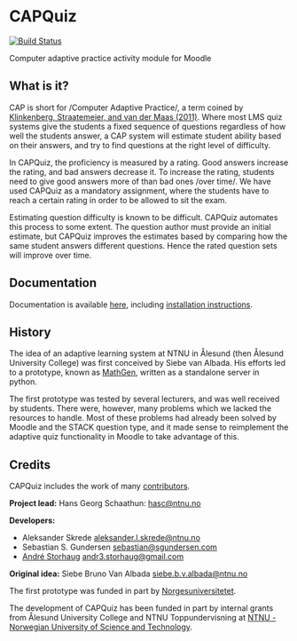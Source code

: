 # CAPQuiz
[![Build Status](https://travis-ci.org/KQMATH/moodle-mod_capquiz.svg?branch=master)](https://travis-ci.org/KQMATH/moodle-mod_capquiz)

Computer adaptive practice activity module for Moodle

## What is it?

CAP is short for /Computer Adaptive Practice/, a term coined by [Klinkenberg, Straatemeier, and van der Maas (2011)](https://www.sciencedirect.com/science/article/pii/S0360131511000418). Where most LMS quiz systems give the students a fixed sequence of questions regardless of how well the students answer, a CAP system will estimate student ability based on their answers, and try to find questions at the right level of difficulty.

In CAPQuiz, the proficiency is measured by a rating.  Good answers increase the rating, and bad answers decrease it.  To increase the rating, students need to give good answers more of than bad ones /over time/.  We have used CAPQuiz as a mandatory assignment, where the students have to reach a certain rating in order to be allowed to sit the exam.

Estimating question difficulty is known to be difficult. CAPQuiz automates this process to some extent. The question author must provide an initial estimate, but CAPQuiz improves the estimates based by comparing how the same student answers different questions. Hence the rated question sets will improve over time.

## Documentation
Documentation is available [here](https://github.com/KQMATH/moodle-mod_capquiz/wiki), including [installation instructions](https://github.com/KQMATH/moodle-mod_capquiz/wiki/Installation-instructions).

## History
The idea of an adaptive learning system at NTNU in Ålesund (then Ålesund University College) was first conceived by Siebe van Albada.  His efforts led to a prototype, known as [MathGen](https://github.com/MathGen/oppgavegenerator), written as a standalone server in python.

The first prototype was tested by several lecturers, and was well received by students. There were, however, many problems which we lacked the resources to handle. Most of these problems had already been solved by Moodle and the STACK question type, and it made sense to reimplement the adaptive quiz functionality in Moodle to take advantage of this.

## Credits
CAPQuiz includes the work of many [contributors](https://github.com/KQMATH/moodle-mod_capquiz/wiki/Credits).

**Project lead:** Hans Georg Schaathun: <hasc@ntnu.no>

**Developers:**
* Aleksander Skrede <aleksander.l.skrede@ntnu.no>
* Sebastian S. Gundersen <sebastian@sgundersen.com>
* [André Storhaug](https://github.com/andstor) <andr3.storhaug@gmail.com>

**Original idea:**
Siebe Bruno Van Albada <siebe.b.v.albada@ntnu.no>

The first prototype was funded in part by
[Norgesuniversitetet](https://norgesuniversitetet.no/).

The development of CAPQuiz has been funded in part by internal grants from Ålesund University College and NTNU Toppundervisning at [NTNU - Norwegian University of Science and Technology](http://www.ntnu.no).
